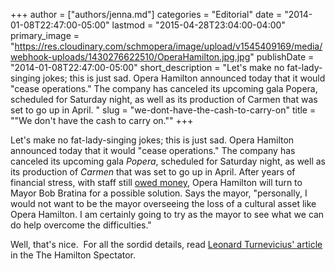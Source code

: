 +++
author = ["authors/jenna.md"]
categories = "Editorial"
date = "2014-01-08T22:47:00-05:00"
lastmod = "2015-04-28T23:04:00-04:00"
primary_image = "https://res.cloudinary.com/schmopera/image/upload/v1545409169/media/webhook-uploads/1430276622510/OperaHamilton.jpg.jpg"
publishDate = "2014-01-08T22:47:00-05:00"
short_description = "Let&#039;s make no fat-lady-singing jokes; this is just sad. Opera Hamilton announced today that it would &quot;cease operations.&quot; The company has canceled its upcoming gala Popera, scheduled for Saturday night, as well as its production of Carmen that was set to go up in April. "
slug = "we-dont-have-the-cash-to-carry-on"
title = "&quot;We don&#039;t have the cash to carry on.&quot;"
+++

Let's make no fat-lady-singing jokes; this is just sad. Opera Hamilton announced today that it would "cease operations." The company has canceled its upcoming gala _Popera_, scheduled for Saturday night, as well as its production of _Carmen_ that was set to go up in April. After years of financial stress, with staff still [owed money](http://www.thespec.com/news-story/4288014-musicians-say-opera-hamilton-owes-them-20-000/), Opera Hamilton will turn to Mayor Bob Bratina for a possible solution. Says the mayor, "personally, I would not want to be the mayor overseeing the loss of a cultural asset like Opera Hamilton. I am certainly going to try as the mayor to see what we can do help overcome the difficulties."

Well, that's nice.  For all the sordid details, read [Leonard Turnevicius' article](http://www.thespec.com/news-story/4305929-opera-hamilton-ceasing-operations) in the The Hamilton Spectator.
